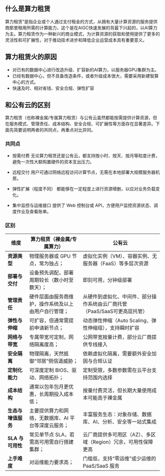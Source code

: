 <!--
 * @Author: Yunpeng Shi y.shi27@newcastle.ac.uk
 * @Date: 2025-06-25 10:16:48
 * @LastEditors: Yunpeng Shi y.shi27@newcastle.ac.uk
 * @LastEditTime: 2025-06-25 10:28:01
 * @FilePath: /markdown记录/算力租赁.md
 * @Description: 这是默认设置,请设置`customMade`, 打开koroFileHeader查看配置 进行设置: https://github.com/OBKoro1/koro1FileHeader/wiki/%E9%85%8D%E7%BD%AE
-->
## 什么是算力租赁
算力租赁”是指企业或个人通过支付租金的方式，从拥有大量计算资源的服务提供商那里租用所需的计算能力，这个是在AIGC快速发展的背最下兴起的，以AI算力为主。算力租赁作为一种新兴的商业模式，为计算资源的获取和使用提供了更多的灵活性和可扩展性，对于推动技术进步和降低企业运营成本具有重要意义。

## 算力租赁火的原因
- 对已有的数据中心进行改造升级、扩容新的AI算力，以服务器GPU集群为主。
- 已经有数据中心，但不具备改造条件，或者升级成本很大，需要采用新建智算中心的方式。
- 快速及时、相对省钱、安全合规、弹性扩容

## 和公有云的区别
算力租赁（也称裸金属/专属算力租赁）与公有云虽然都能按需提供计算资源，但在服务模式、管理责任、成本结构、安全合规、可扩展性等方面存在显著差异。下面先简要说明两者的共同点，再重点对比异同。
### 共同点
- 按需付费
  无论算力租赁还是公有云，都支持按小时、按天、按月等粒度计费，避免一次性大额购置硬件的资本支出压力。

- 远程交付
用户可通过网络远程访问计算节点，无需在本地部署大规模服务器机房。

- 弹性扩展（程度不同）
都能够在一定程度上进行资源增删，以应对业务负载变化。

- 集中监控与运维接口
提供了 Web 控制台或 API，方便用户监控资源状态、调度作业及查看账单。

### 区别
| 维度           | 算力租赁（裸金属/专属算力）              | 公有云                                       |
| ------------ | --------------------------- | ----------------------------------------- |
| **资源类型**     | 物理服务器或 GPU 节点，常为独占；         | 虚拟化实例（VM）、容器实例、无服务器（FaaS）等多层次资源           |
| **部署与交付**    | 设备预先调配，部署周期较长（数小时至数天）；      | 即刻可用，分钟级部署                                |
| **管理责任**     | 硬件层面由服务商维护，操作系统及以上由用户自行管理；  | 从硬件到虚拟化、中间件、部分操作系统由云厂商托管（PaaS/SaaS可更高层托管） |
| **弹性与伸缩**    | 可扩容，但通常需提前申请新节点；            | 动态弹性伸缩（Auto Scaling、弹性伸缩组），支持瞬时扩容         |
| **网络与带宽**    | 专属带宽可定制，网络隔离度高；             | 公网带宽按量计费，部分云厂商提供专线接入                      |
| **安全隔离**     | 物理隔离，天然抵御“邻居”侧信道威胁；         | 依赖虚拟化隔离，需要额外安全加固与合规认证                     |
| **定制化能力**    | 可深度定制 BIOS、驱动、网络拓扑；         | 定制受限，多数参数需在云平台支持范围内选择                     |
| **成本结构**     | 通常以包年包月更优惠，长周期投入成本低；        | 按量付费灵活，但长期大量使用成本可能高于裸金属                   |
| **生态与增值服务**  | 主要提供算力和网络，无数据库、AI 平台等深度云服务； | 丰富服务生态：对象存储、数据库、AI、分析、安全等一站式集成            |
| **SLA 与可用性** | 常见单节点 SLA，若需高可用需自行搭建集群；     | 云厂商提供多可用区（AZ）、多区域（Region）冗余，可用性保障更高       |
| **上手难度**     | 对运维能力要求高；                   | 门槛低，支持“零运维”或少运维的 PaaS/SaaS 服务             |
